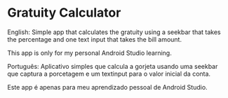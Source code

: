 # Gratuity Calculator
 English:
   Simple app that calculates the gratuity using a seekbar that takes the percentage and one text input that takes the bill amount.
   
   This app is only for my personal Android Studio learning.
 
 Português:
   Aplicativo simples que calcula a gorjeta usando uma seekbar que captura a porcetagem e um textinput para o valor inicial da conta.
   
   Este app é apenas para meu aprendizado pessoal de Android Studio.
